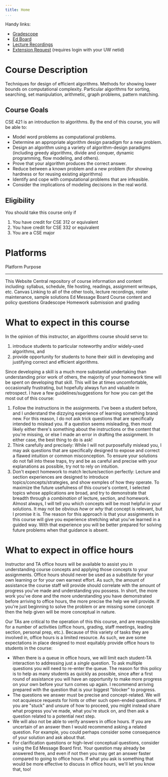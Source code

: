```yaml
---
title: Home
...
```


Handy links:

- [Gradescope]()
- [Ed Board]()
- [Lecture Recordings]()
- [Extension Request]() (requires login with your UW netid)

# Course Description

Techniques for design of efficient algorithms. Methods for showing lower bounds on computational complexity. Particular algorithms for sorting, searching, set manipulation, arithmetic, graph problems, pattern matching.

## Course Goals

CSE 421 is an introduction to algorithms. By the end of this course, you will be able to:
- Model word problems as computational problems.
- Determine an appropriate algorithm design paradigm for a new problem.
- Design an algorithm using a variety of algorithm-design paradigms (including greedy algorithms, divide and conquer, dynamic programming, flow modeling, and others).
- Prove that your algorithm produces the correct answer.
- Reduce between a known problem and a new problem (for showing hardness or for reusing existing algorithms)
- Identify and cope with computational problems that are infeasible.
- Consider the implications of modeling decisions in the real world.



## Eligibility

You should take this course only if

1. You have credit for CSE 312 or equivalent
1. You have credit for CSE 332 or equivalent
1. You are a CSE major


# Platforms

Platform                    Purpose
-------------------------   ----------------------------------------------
This Website                Central repository of course information and content including: syllabus, schedule, file hosting, readings, assignment writeups, etc.
Canvas                      Linking to all of the other tools, lecture recordings, roster maintenance, sample solutions
Ed Message Board            Course content and policy questions
Gradescope                  Homework submission and grading


# What to expect in this course

In the opinion of this instructor, an algorithms course should serve to:

1. introduce students to particular noteworthy and/or widely-used algorithms, and
1. provide opportunity for students to hone their skill in developing and justifying correct and efficient algorithms.

Since developing a skill is a much more substantial undertaking than understanding prior work of others, the majority of your homework time will be spent on developing that skill. This will be at times uncomfortable, occasionally frustrating, but hopefully always fun and valuable in retrospect. I have a few guidelines/suggestions for how you can get the most out of this course:

1. Follow the instructions in the assignments. I've been a student before, and I understand the dizzying experience of learning something brand new. For this reason, I do not ask trick questions that are specifically intended to mislead you. If a question seems misleading, then most likely either there's something about the instructions or the content that you're missing, or else I made an error in drafting the assignment. In either case, the best thing to do is ask!
1. Think carefully and precisely: While I will not purposefully mislead you, I may ask questions that are specifically designed to expose and correct a flawed intuition or common misconception. To ensure your solutions do not fall into these traps, try and be as careful and precise with your explanations as possible, try not to rely on intuition.
1. Don't expect homework to match lecture/section perfectly: Lecture and section experiences are designed to introduce topics/concepts/strategies, and show exmples of how they operate. To maximize the future usefulness of this course's content, I selected topics whose applications are broad, and try to demonstrate that breadth through a *combination* of lecture, section, and homework. Almost always, I will tell you which concepts will be most helpful in your solutions. It may not be obvious *how* or *why* that concept is relevant, but I promise it is. The reason for this approach is that your assignments in this course will give you experience stretching what you've learned in a guided way. With that experience you will be better prepared for solving future problems when that guidance is absent.



# What to expect in office hours

Instructor and TA office hours will be available to assist you in understanding course concepts and applying those concepts to your assignments. Office hours should never be used as a substitute for your own learning or for your own earnest effort. As such, the amount of assistance the course staff will provide should correlate with the amount of progress you've made and understanding you possess. In short, the more work you've done and the more understanding you have demonstrated before arriving to office hours, the more precise the help we will provide. If you're just beginning to solve the problem or are missing some concept then the help given will be more conceptual in nature.

Our TAs are critical to the operation of this this course, and are responsible for a number of activities (office hours, grading, staff meetings, leading section, personal prep, etc.). Because of this variety of tasks they are involved in, office hours is a limited resource. As such, we ave some expectations in place designed to most equitably provide office hours to students in the course:

-  When there is a queue in office hours, we will limit each student-TA interaction to addressing just a *single* question. To ask multiple questions you will need to re-enter the queue. The reason for this policy is to help as many students as quickly as possible, since after a first round of assistance you will have an opportunity to make more progress on your own before your turn comes up again. I recommend arriving prepared with the question that is your biggest "blocker" to progress.
- The questions we answer must be precise and concept-related. We will not acquiesce requests for hints or other such open-ended questions. If you are "stuck" and unsure of how to proceed, you might instead share what progress you've made, what you're stuck on, and then ask a question related to a potential next step.
- We will also not be able to verify answers in office hours. If you are uncertain of an answer then I would recommend asking a related question. For example, you could perhaps consider some consequence of your solution and ask about that. 
- For clarification questions or high-level conceptual questions, consider using the Ed Message Board first. Your question may already be answered there, and even if not then you may get an answer faster compared to going to office hours. If what you ask is something that would be more effective to discuss in office hours, we'll let you know that, too!


